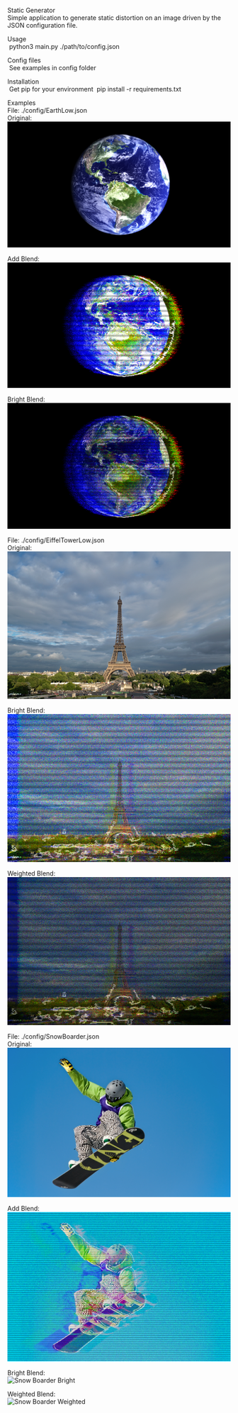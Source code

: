 Static Generator<br/>
  Simple application to generate static distortion on an image driven by the JSON configuration file.

Usage <br/>
&nbsp;python3 main.py ./path/to/config.json

Config files<br/>
&nbsp;See examples in config folder

Installation<br/>
&nbsp;Get pip for your environment
&nbsp;pip install -r requirements.txt

Examples<br/>
File: ./config/EarthLow.json<br/>
Original:<br/>
![Earth](https://github.com/alienrockhopper/StaticGenerator/blob/main/img/Earth_low.png)

Add Blend:<br/>
![Earth Add](https://github.com/alienrockhopper/StaticGenerator/blob/main/examples/EarthLowAdd.png)

Bright Blend:<br/>
![Earth Bright](https://github.com/alienrockhopper/StaticGenerator/blob/main/examples/EarthLowBright.png)

File: ./config/EiffelTowerLow.json<br/>
Original:<br/>
![Eiffel Tower](https://github.com/alienrockhopper/StaticGenerator/blob/main/img/EiffelTower_low.png)

Bright Blend:<br/>
![Eiffel Tower Bright](https://github.com/alienrockhopper/StaticGenerator/blob/main/examples/EiffelTowerLowBright.png)

Weighted Blend:<br/>
![Eiffel Tower Weighted](https://github.com/alienrockhopper/StaticGenerator/blob/main/examples/EiffelTowerLowWeighted.png)


File: ./config/SnowBoarder.json<br/>
Original:<br/>
![Snow Boarder](https://github.com/alienrockhopper/StaticGenerator/blob/main/img/SnowBoarder.png)

Add Blend:<br/>
![Snow Boarder Add](https://github.com/alienrockhopper/StaticGenerator/blob/main/examples/SnowBoarderAdd.png)

Bright Blend:<br/>
![Snow Boarder Bright](https://github.com/alienrockhopper/StaticGenerator/blob/main/examples/SnowBoarderBright.png)

Weighted Blend:<br/>
![Snow Boarder Weighted](https://github.com/alienrockhopper/StaticGenerator/blob/main/examples/SnowBoarderWeighted.png)